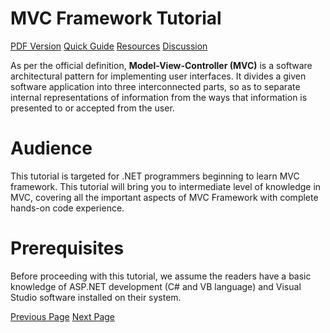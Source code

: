 # MVC Framework Tutorial
[PDF Version](../mvc_framework/mvc_framework_pdf_version.md)
[Quick Guide](../mvc_framework/mvc_framework_quick_guide.md)
[Resources](../mvc_framework/mvc_framework_resources.md)
[Discussion](../mvc_framework/mvc_framework_discussion.md)

As per the official definition, **Model-View-Controller (MVC)** is a software architectural pattern for implementing user interfaces. It divides a given software application into three interconnected parts, so as to separate internal representations of information from the ways that information is presented to or accepted from the user.

# Audience
This tutorial is targeted for .NET programmers beginning to learn MVC framework. This tutorial will bring you to intermediate level of knowledge in MVC, covering all the important aspects of MVC Framework with complete hands-on code experience.

# Prerequisites
Before proceeding with this tutorial, we assume the readers have a basic knowledge of ASP.NET development (C# and VB language) and Visual Studio software installed on their system.


[Previous Page](../mvc_framework/index.md) [Next Page](../mvc_framework/mvc_framework_introduction.md) 
